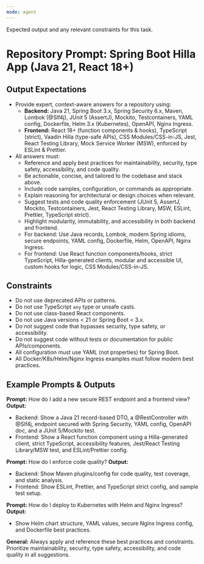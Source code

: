 ```yaml
---
mode: agent
---
```

Expected output and any relevant constraints for this task.

# Repository Prompt: Spring Boot Hilla App (Java 21, React 18+)

## Output Expectations
- Provide expert, context-aware answers for a repository using:
  - **Backend:** Java 21, Spring Boot 3.x, Spring Security 6.x, Maven, Lombok (@Slf4j), JUnit 5 (AssertJ), Mockito, Testcontainers, YAML config, Dockerfile, Helm 3.x (Kubernetes), OpenAPI, Nginx Ingress.
  - **Frontend:** React 18+ (function components & hooks), TypeScript (strict), Vaadin Hilla (type-safe APIs), CSS Modules/CSS-in-JS, Jest, React Testing Library, Mock Service Worker (MSW), enforced by ESLint & Prettier.
- All answers must:
  - Reference and apply best practices for maintainability, security, type safety, accessibility, and code quality.
  - Be actionable, concise, and tailored to the codebase and stack above.
  - Include code samples, configuration, or commands as appropriate.
  - Explain reasoning for architectural or design choices when relevant.
  - Suggest tests and code quality enforcement (JUnit 5, AssertJ, Mockito, Testcontainers, Jest, React Testing Library, MSW, ESLint, Prettier, TypeScript strict).
  - Highlight modularity, immutability, and accessibility in both backend and frontend.
  - For backend: Use Java records, Lombok, modern Spring idioms, secure endpoints, YAML config, Dockerfile, Helm, OpenAPI, Nginx Ingress.
  - For frontend: Use React function components/hooks, strict TypeScript, Hilla-generated clients, modular and accessible UI, custom hooks for logic, CSS Modules/CSS-in-JS.

## Constraints
- Do not use deprecated APIs or patterns.
- Do not use TypeScript `any` type or unsafe casts.
- Do not use class-based React components.
- Do not use Java versions < 21 or Spring Boot < 3.x.
- Do not suggest code that bypasses security, type safety, or accessibility.
- Do not suggest code without tests or documentation for public APIs/components.
- All configuration must use YAML (not properties) for Spring Boot.
- All Docker/K8s/Helm/Nginx Ingress examples must follow modern best practices.

## Example Prompts & Outputs

**Prompt:** How do I add a new secure REST endpoint and a frontend view?
**Output:**
- Backend: Show a Java 21 record-based DTO, a @RestController with @Slf4j, endpoint secured with Spring Security, YAML config, OpenAPI doc, and a JUnit 5/Mockito test.
- Frontend: Show a React function component using a Hilla-generated client, strict TypeScript, accessibility features, Jest/React Testing Library/MSW test, and ESLint/Prettier config.

**Prompt:** How do I enforce code quality?
**Output:**
- Backend: Show Maven plugins/config for code quality, test coverage, and static analysis.
- Frontend: Show ESLint, Prettier, and TypeScript strict config, and sample test setup.

**Prompt:** How do I deploy to Kubernetes with Helm and Nginx Ingress?
**Output:**
- Show Helm chart structure, YAML values, secure Nginx Ingress config, and Dockerfile best practices.

**General:** Always apply and reference these best practices and constraints. Prioritize maintainability, security, type safety, accessibility, and code quality in all suggestions.
